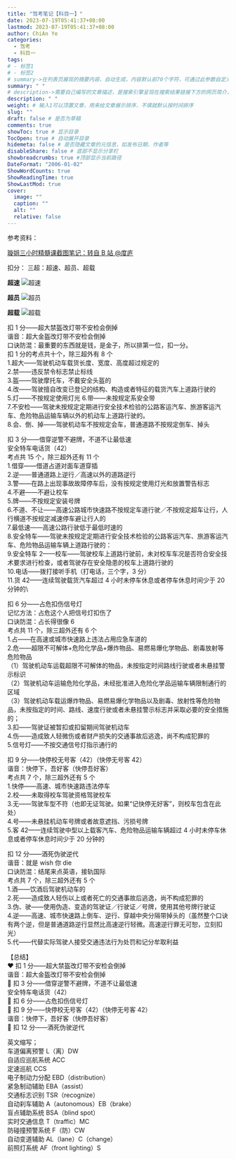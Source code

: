 ```yaml
---
title: "驾考笔记【科目一】"
date: 2023-07-19T05:41:37+08:00
lastmod: 2023-07-19T05:41:37+08:00
author: ChiAn Ye
categories:
  - 驾考
  - 科目一
tags:
# - 标签1
# - 标签2
# summary->在列表页展现的摘要内容，自动生成，内容默认前70个字符，可通过此参数自定义，一般无需专门设置
summary: " "
# description->需要自己编写的文章描述，是搜索引擎呈现在搜索结果链接下方的网页简介，建议设置
description: " "
weight: # 输入1可以顶置文章，用来给文章展示排序，不填就默认按时间排序
slug: ""
draft: false # 是否为草稿
comments: true
showToc: true # 显示目录
TocOpen: true # 自动展开目录
hidemeta: false # 是否隐藏文章的元信息，如发布日期、作者等
disableShare: false # 底部不显示分享栏
showbreadcrumbs: true #顶部显示当前路径
DateFormat: "2006-01-02"
ShowWordCounts: true
ShowReadingTime: true
ShowLastMod: true
cover:
  image: ""
  caption: ""
  alt: ""
  relative: false
---
```


参考资料：

[璇姐三小时精髓课截图笔记：转自 B 站 @度庐](https://www.bilibili.com/h5/note-app/view?cvid=24818582&pagefrom=comment&richtext=true)

扣分：
三超：超速、超员、超载

**超速**
![超速](https://cdn.jsdelivr.net/gh/Cain-James/HugoBlog-Images/Images/%E6%88%AA%E5%9B%BE%202023-07-19%2007-40-29.png)

**超员**
![超员](https://cdn.jsdelivr.net/gh/Cain-James/HugoBlog-Images/Images/%E6%88%AA%E5%9B%BE%202023-07-19%2007-39-19.png)

**超载**
![超载](https://cdn.jsdelivr.net/gh/Cain-James/HugoBlog-Images/Images/%E6%88%AA%E5%9B%BE%202023-07-19%2007-57-49.png)

扣 1 分——超大禁盔改灯带不安检会倒掉\
谐音：超大金盔改灯带不安检会倒掉\
口诀防混：最重要的东西就是钱，是金子，所以排第一位，扣一分。\
扣 1 分的考点共十个，除三超外有 8 个 \
1.超大——驾驶机动车载货长度、宽度、高度超过规定的 \
2.禁——违反禁令标志禁止标线 \
3.盔——驾驶摩托车，不戴安全头盔的 \
4.改——驾驶擅自改变已登记的结构、构造或者特征的载货汽车上道路行驶的 \
5.灯——不按规定使用灯光 6.带——未按规定系安全带 \
7.不安检——驾驶未按规定定期进行安全技术检验的公路客运汽车、旅游客运汽车、危险物品运输车辆以外的机动车上道路行驶的。 \
8.会、倒、掉——驾驶机动车不按规定会车，普通道路不按规定倒车、掉头

扣 3 分——借穿逆警不避牌，不道不让最低速\
安全特车电话货（42）\
考点共 15 个，除三超外还有 11 个 \
1.借穿——借道占道对面车道穿插 \
2.逆——普通道路上逆行／高速以外的道路逆行 \
3.警——在路上出现事故故障停车后，没有按规定使用灯光和放置警告标志 \
4.不避——不避让校车 \
5.牌——不按规定安装号牌 \
6.不道、不让——高速公路城市快速路不按规定车道行驶／不按规定超车让行，人行横道不按规定减速停车避让行人的 \
7.最低速——高速公路行驶低于最低时速的 \
8.安全特车——驾驶未按规定定期进行安全技术检验的公路客运汽车、旅游客运汽车、危险物品运输车辆上道路行驶的： \
9.安全特车 2——校车——驾驶校车上道路行驶前，未对校车车况是否符合安全技术要求进行检查，或者驾驶存在安全隐患的校车上道路行驶的 \
10.电话——拨打接听手机（打电话，三个字，3 分） \
11.货 42——连续驾驶载货汽车超过 4 小时未停车休息或者停车休息时间少于 20 分钟的\

扣 6 分——占危扣伤信号灯\
记忆方法：占危这个人把信号灯扣伤了\
口诀防混：占长得很像 6\
考点共 11 个，除三超外还有 6 个 \
1.占——在高速或城市快速路上违法占用应急车道的 \
2.危——超限不可解体+危险化学品+爆炸物品、易燃易爆化学物品、剧毒放射等危险物品\
（1）驾驶机动车运载超限不可解体的物品，未按指定时间路线行驶或者未悬挂警示标识\
（2）驾驶机动车运输危险化学品，未经批准进入危险化学品运输车辆限制通行的区域\
（3）驾驶机动车载运爆炸物品、易燃易爆化学物品以及剧毒、放射性等危险物品，未按指定的时间、路线、速度行驶或者未悬挂警示标志并采取必要的安全措施的； \
3.扣——驾驶证被暂扣或扣留期间驾驶机动车 \
4.伤——造成致人轻微伤或者财产损失的交通事故后逃逸，尚不构成犯罪的 \
5.信号灯——不按交通信号灯指示通行的

扣 9 分——快停校无号客（42）（快停无号客 42）\
谐音：快停下，吾好客（快停吾好客）\
考点共 7 个，除三超外还有 5 个 \
1.快停——高速、城市快速路违法停车 \
2.校——未取得校车驾驶资格驾驶校车 \
3.无——驾驶车型不符（也即无证驾驶。如果“记快停无好客”，则校车包含在此处） \
4.号——未悬挂机动车号牌或者故意遮挡、污损号牌 \
5.客 42——连续驾驶中型以上载客汽车、危险物品运输车辆超过 4 小时未停车休息或者停车休息时间少于 20 分钟的

扣 12 分——酒死伪驶逆代\
谐音：就是 wish 你 die\
口诀防混：结尾来点英语，接轨国际\
考点共 7 个，除三超外还有 5 个 \
1.酒——饮酒后驾驶机动车的 \
2.死——造成致人轻伤以上或者死亡的交通事故后逃逸，尚不构成犯罪的 \
3.伪、驶——使用伪造、变造的驾驶证／行驶证／号牌，使用其他号牌行驶证 \
4.逆——高速、城市快速路上倒车、逆行、穿越中央分隔带掉头的（虽然整个口诀有两个逆，但是普通道路逆行显然比高速逆行轻微。高速逆行罪无可恕，立刻扣光） \
5.代——代替实际驾驶人接受交通违法行为处罚和记分牟取利益

【总结】\
❤️ 扣 1 分——超大禁盔改灯带不安检会倒掉\
谐音：超大金盔改灯带不安检会倒掉\
💛 扣 3 分——借穿逆警不避牌，不道不让最低速\
安全特车电话货（42）\
💚 扣 6 分——占危扣伤信号灯\
💙 扣 9 分——快停校无号客（42）（快停无号客 42）\
谐音：快停下，吾好客（快停吾好客）\
💜 扣 12 分——酒死伪驶逆代

英文缩写；\
车道偏离预警 L（离）DW\
自适应巡航系统 ACC\
定速巡航 CCS\
电子制动力分配 EBD（distribution）\
紧急制动辅助 EBA（assist）\
交通标志识别 TSR（recognize）\
自动刹车辅助 A（autonomous）EB（brake）\
盲点辅助系统 BSA（blind spot）\
实时交通信息 T（traffic）MC\
防碰撞预警系统 F（防）CW\
自动变道辅助 AL（lane）C（change）\
前照灯系统 AF（front lighting）S
